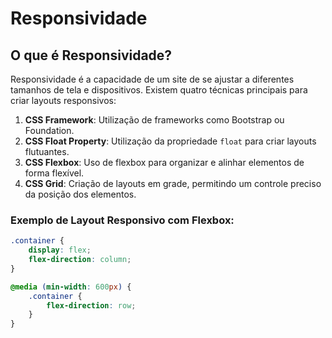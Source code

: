 # Responsividade

## O que é Responsividade?

Responsividade é a capacidade de um site de se ajustar a diferentes tamanhos de tela e dispositivos. Existem quatro técnicas principais para criar layouts responsivos:

1. **CSS Framework**: Utilização de frameworks como Bootstrap ou Foundation.
2. **CSS Float Property**: Utilização da propriedade `float` para criar layouts flutuantes.
3. **CSS Flexbox**: Uso de flexbox para organizar e alinhar elementos de forma flexível.
4. **CSS Grid**: Criação de layouts em grade, permitindo um controle preciso da posição dos elementos.

### Exemplo de Layout Responsivo com Flexbox:
```css
.container {
    display: flex;
    flex-direction: column;
}

@media (min-width: 600px) {
    .container {
        flex-direction: row;
    }
}
```